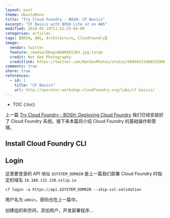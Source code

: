 ```yaml
---
layout: post
theme: UbuntuMono
title: "Try Cloud Foundry - BOSH: CF Basics"
excerpt: "CF Basics with BOSH Lite v2 on AWS"
modified: 2018-05-19T11:51:25-04:00
categories: articles
tags: [BOSH, AWS, Architecture, CloudFoundry]
image:
  vendor: twitter
  feature: /media/DbepoQEW0AESJKV.jpg:large
  credit: Nat Geo Photography‏
  creditlink: https://twitter.com/NatGeoPhotos/status/988445154083328000
comments: true
share: true
references:
  - id: 1
    title: "CF Basics"
    url: http://operator-workshop.cloudfoundry.org/labs/cf-basics/
---
```


* TOC
{:toc}

上一篇 [Try Cloud Foundry - BOSH: Deploying Cloud Foundry](/articles/try-cf-bosh-deploy-cf/) 我们已经安装好了 Cloud Foundry 系统。接下来本篇将介绍 Cloud Foundry 的基础操作和管理。

## Install Cloud Foundry CLI

## Login
这里要登录的 API 地址 `$SYSTEM_DOMAIN` 是上一篇我们部署 Cloud Foundry 时指定的域名 `18.188.115.138.sslip.io`

`cf login -a https://api.$SYSTEM_DOMAIN --skip-ssl-validation`

用户名为 `admin`，密码也在上一篇中。

创建组织和空间，添加用户，开发部署程序...

